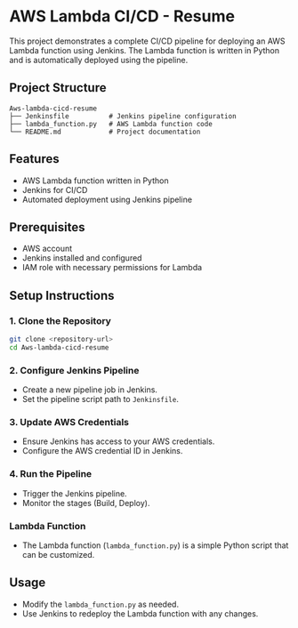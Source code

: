 # AWS Lambda CI/CD - Resume

This project demonstrates a complete CI/CD pipeline for deploying an AWS Lambda function using Jenkins. The Lambda function is written in Python and is automatically deployed using the pipeline.

## Project Structure

```
Aws-lambda-cicd-resume
├── Jenkinsfile          # Jenkins pipeline configuration
├── lambda_function.py   # AWS Lambda function code
└── README.md            # Project documentation
```

## Features

* AWS Lambda function written in Python
* Jenkins for CI/CD
* Automated deployment using Jenkins pipeline

## Prerequisites

* AWS account
* Jenkins installed and configured
* IAM role with necessary permissions for Lambda

## Setup Instructions

### 1. Clone the Repository

```bash
git clone <repository-url>
cd Aws-lambda-cicd-resume
```

### 2. Configure Jenkins Pipeline

* Create a new pipeline job in Jenkins.
* Set the pipeline script path to `Jenkinsfile`.

### 3. Update AWS Credentials

* Ensure Jenkins has access to your AWS credentials.
* Configure the AWS credential ID in Jenkins.

### 4. Run the Pipeline

* Trigger the Jenkins pipeline.
* Monitor the stages (Build, Deploy).

### Lambda Function

* The Lambda function (`lambda_function.py`) is a simple Python script that can be customized.

## Usage

* Modify the `lambda_function.py` as needed.
* Use Jenkins to redeploy the Lambda function with any changes.


